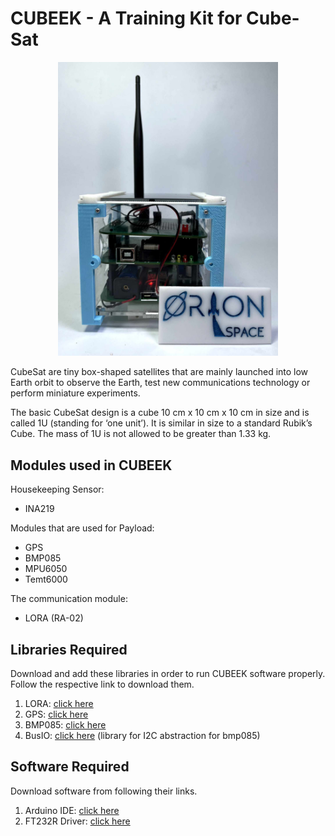 # CUBEEK - A Training Kit for Cube-Sat
<div style="text-align:center;">
    <img src="images/Cubeek.jpg" alt="Your Image Description" width="70%">
</div>

CubeSat are tiny box-shaped satellites that are mainly launched into
low Earth orbit to observe the Earth, test new communications
technology or perform miniature experiments.

The basic CubeSat design is a cube 10 cm x 10 cm x 10 cm in size and
is called 1U (standing for ‘one unit’). It is similar in size to a standard
Rubik’s Cube. The mass of 1U is not allowed to be greater than 1.33
kg.

## Modules used in CUBEEK
Housekeeping Sensor:
* INA219

Modules that are used for Payload:
* GPS
* BMP085
* MPU6050
* Temt6000

The communication module:
* LORA (RA-02)

## Libraries Required
Download and add these libraries in order to run CUBEEK software properly. Follow the respective link to download them.
1. LORA: [click here](https://github.com/sandeepmistry/arduino-LoRa)
2. GPS: [click here](https://github.com/mikalhart/TinyGPSPlus.git)
3. BMP085: [click here](https://github.com/adafruit/Adafruit-BMP085-Library.git)
4. BusIO: [click here](https://github.com/adafruit/Adafruit_BusIO) (library for I2C abstraction for bmp085)

## Software Required
Download software from following their links.
1. Arduino IDE: [click here](https://www.arduino.cc/en/software)
2. FT232R Driver: [click here](https://ftdichip.com/drivers/vcp-drivers/)